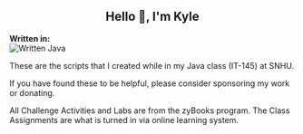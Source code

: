## <div align="center" style="border:none;">Hello 👋, I'm Kyle</div>

**Written in:**
\
![Written Java](https://img.shields.io/badge/java-%23ED8B00.svg?style=for-the-badge&logo=java&logoColor=white)

These are the scripts that I created while in my Java class (IT-145) at SNHU.

If you have found these to be helpful, please consider sponsoring my work or donating.

All Challenge Activities and Labs are from the zyBooks program. The Class Assignments are what is turned in via online learning system.